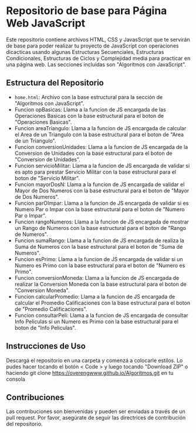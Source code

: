 
# Repositorio de base para Página Web JavaScript

Este repositorio contiene archivos HTML, CSS y JavasScript que te servirán de base para poder realizar tu proyecto de JavaScript con operaciones dicacticas usando algunas Estructuras Secuenciales, Estructuras Condicionales, Estructuras de Ciclos y Complejidad media para practicar en una página web. Las secciones incluidas son "Algoritmos con JavaScript".

## Estructura del Repositorio

-   `home.html`: Archivo con la base estructural para la sección de "Algoritmos con JavaScript".
-   Funcion opBasicas: Llama a la funcion de JS encargada de las Operaciones Basicas con la base estructural para el boton de "Operaciones Basicas".
-   Funcion areaTriangulo: Llama a la funcion de JS encargada de calcular el Area de un Triangulo con la base estructural para el boton de "Area de un Triangulo".
-   Funcion conversionUnidades: Llama a la funcion de JS encargada de la Conversion de Unidades con la base estructural para el boton de "Conversion de Unidades".
-   Funcion servicioMilitar: Llama a la funcion de JS encargada de validar si es apto para prestar Servicio Militar con la base estructural para el boton de "Servicio Militar".
-   Funcion mayorDosN: Llama a la funcion de JS encargada de validar el Mayor de Dos Numeros con la base estructural para el boton de "Mayor de Dos Numeros".
-   Funcion parOImpar: Llama a la funcion de JS encargada de validar si es Numero Par o Impar con la base estructural para el boton de "Numero Par o Impar".
-   Funcion rangoNumeros: Llama a la funcion de JS encargada de mostrar un Rango de Numeros con la base estructural para el boton de "Rango de Numeros".
-   Funcion sumaRango: Llama a la funcion de JS encargada de realiza la Suma de Numeros con la base estructural para el boton de "Suma de Numeros".
-   Funcion esPrimo: Llama a la funcion de JS encargada de validar si un Numero es Primo con la base estructural para el boton de "Numero es Primo".
-   Funcion conversionMoneda: Llama a la funcion de JS encargada de realizar la Conversion Moneda con la base estructural para el boton de "Conversion Moneda".
-   Funcion calcularPromedio: Llama a la funcion de JS encargada de calcular el Promedio Calificaciones con la base estructural para el boton de "Promedio Calificaciones".
-   Funcion consultarPeli: Llama a la funcion de JS encargada de consultar Info Peliculas si un Numero es Primo con la base estructural para el boton de "Info Peliculas".
## Instrucciones de Uso

Descargá el repositorio en una carpeta y comenzá a colocarle estilos. Lo pudes hacer tocando el botón < Code > y luego tocando "Download ZIP" o haciendo git clone https://overengwww.github.io/Algoritmos.git en tu consola

## Contribuciones

Las contribuciones son bienvenidas y pueden ser enviadas a través de un pull request. Por favor, asegúrate de seguir las directrices de contribución del repositorio.
